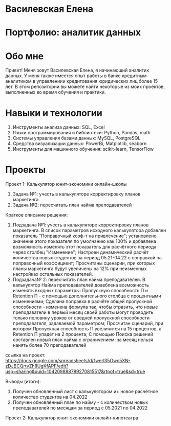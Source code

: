# Василевская Елена
# Портфолио: аналитик данных
# Обо мне
Привет! Меня зовут Василевская Елена, я начинающий аналитик данных. У меня также имеется опыт работы в банке кредитным аналитиком в управлениии кредитования юридических лиц  более 15 лет. В этом репозитории вы можете найти некоторые из моих проектов, выполненных во время обучения и практики.
# Навыки и технологии
1. Инструменты анализа данных: SQL, Excel
2. Языки программирования и библиотеки: Python, Pandas, math
3. Системы управления базами данных: MySQL, PostgreSQL
4. Средства визуализации данных: PowerBi, Matplotlib, seaborn
5. Инструменты для машинного обучения: scikit-learn, TensorFlow
# Проекты
Проект 1: Калькулятор юнит-экономики онлайн-школы

1. Задача №1: учесть в калькуляторе корректировку планов маркетинга
2. Задача №2: пересчитать план найма преподавателей 

Краткое описание решения: 
1. Подзадача №1: учесть в калькуляторе корректировку планов маркетинга. В список параметров исходного калькулятора добавлен показатель "Поправочный коэф-т на привлечение";  установлено значение этого показателя по умолчанию как 100% и добавлена возможность изменять этот показатель для расчётного периода через столбец "Изменение"; Настроен динамический расчёт количества новых студентов за период 05.21-04.22 с поправкой на поправочный коэффициент; Просчитаны сценарии, при которых планы маркетинга будут увеличены на 12% при неизменных настройках остальных показателей.
2. Подзадача№ 2: пересчитать план найма преподавателей. В калькулятор Найма преподавателей доавблена возможность изменять входных параметры: Пропускную способность П и Retention П - с помощью дополнительного столбца с процентными изменениями; Сделана поправка в расчёте общей пропускной способности - изменена формула так, чтобы отразить, что новые преподаватели в первый месяц своей работы могут проводить только половину уроков от средней пропускной способности преподавателя, задаваемой параметром; Просчитан сценарий, при котором Пропускная способность П увеличится на 15 процентов, а Retention П упадёт на 2 процента; С помощью Поиска решений составлен новый план найма с ограничением: за месяц нельзя нанять более 70 преподавателей

   
ссылка на проект:
https://docs.google.com/spreadsheets/d/1werl35Owc5XN-zDJBCQrtvZh8UgKfAPF/edit?usp=sharing&ouid=104209888789270815517&rtpof=true&sd=true

Выводы (итоги):
1. Получен обновленный лист с калькулятором и+ новое расчётное количество студентов на 04.2022
2. Получен обновлённый план по найму - с количеством новых преподавателей по месяцам за период с 05.2021 по 04.2022

Проект 2: Калькулятор юнит-экономики онлайн-кинотеатра

